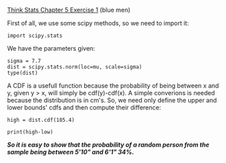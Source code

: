 [Think Stats Chapter 5 Exercise 1](http://greenteapress.com/thinkstats2/html/thinkstats2006.html#toc50) (blue men)

First of all, we use some scipy methods, so we need to import it:

```import scipy.stats```

We have the parameters given:

```mu = 178
sigma = 7.7
dist = scipy.stats.norm(loc=mu, scale=sigma)
type(dist)
```
A CDF is a usefull function because the probability of being between x and y, given y > x, will simply be cdf(y)-cdf(x). A simple converions is needed because the distribution is in cm's. 
So, we need only define the upper and lower bounds' cdfs and then compute their difference:
```low = dist.cdf(177.8)
high = dist.cdf(185.4)

print(high-low)
```
***So it is easy to show that the probability of a random person from the sample being between 5'10" and 6'1" 34%.***
